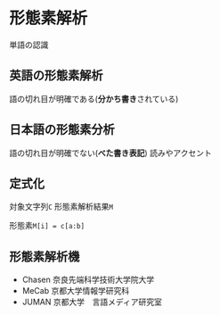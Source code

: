 # 形態素解析
単語の認識

## 英語の形態素解析
語の切れ目が明確である(**分かち書き**されている)

## 日本語の形態素分析
語の切れ目が明確でない(**べた書き表記**)
読みやアクセント

## 定式化
対象文字列`C`
形態素解析結果`M`

形態素`M[i] = c[a:b]`

## 形態素解析機
- Chasen
	奈良先端科学技術大学院大学
- MeCab
	京都大学情報学研究科
- JUMAN
	京都大学　言語メディア研究室